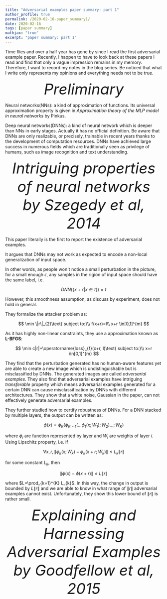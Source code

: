 ```yaml
---
title: "Adversarial examples paper summary: part 1"
author_profile: true
permalink: /2020-02-16-paper_summary1/
date: 2020-02-16
tags: [paper summary]
mathjax: "true"
excerpt: "paper summary: part 1"
---
```


Time flies and over a half year has gone by since I read the first adversarial example paper. Recently, I happen to have to look back at these papers I read and find that only a vague impression remains in my memory. Therefore, I want to record my notes in the blog series. Be noticed that what I write only represents my opinions and everything needs not to be true.

<p style="text-align: center;"><font size='+4'><i>Preliminary</i></font></p>

Neural networks(NNs): a kind of approximation of functions. Its universal approximation property is given in  *Approximation theory of the MLP model in neural networks* by Pinkus.

Deep neural networks(DNNs): a kind of neural network which is deeper than NNs in early stages. Actually it has no official definition. Be aware that DNNs are only realizable, or precisely, trainable in recent years thanks to the development of computation resources. DNNs have achieved large success in numerous fields which are traditionally seen as privilege of humans, such as image recognition and text understanding.

<p style="text-align: center;"><font size='+4'><i>Intriguing properties of neural networks<br> by Szegedy et al, 2014</i></font></p>


This paper literally is the first to report the existence of adversarial examples. 

It argues that DNNs may not work as expected to encode a non-local generalization of input space. 

In other words, as people won't notice a small perturbation in the picture, for a small enough $\epsilon$, any samples in the rigion of input space should have the same label, i.e. 

$$DNN(\{x+\epsilon|x\in t\}) = t$$ 

However, this smoothness assumption, as discuss by experiment, does not hold in general.

They formalize the attacker problem as:

$$
\min \|r\|_{2}\text{ subject to:}\\
f(x+r)=l\\
x+r \in[0,1]^{m}
$$

As it has highly non-linear constraints, they use a approximation known as **L-BFGS**:

$$
\min c|r|+\operatorname{loss}_{f}(x+r, l)\text{ subject to:}\\
x+r \in[0,1]^{m}
$$

They find that the perturbation generated has no human-aware features yet are able to create a new image which is undistinguishable but is misclassified by DNNs. The generated images are called *adversarial examples*. They also find that adversarial examples have intriguing *transferable* property which means adversarial examples generated for a certain DNN can cause misclassification by DNNs with different architectures. They show that a white noise, Gaussian in the paper, can not effectively generate adversarial examples.

They further studied how to certify robustness of DNNs. For a DNN stacked by multiple layers, the output can be written as:

$$\phi(x)=\phi_{K}\left(\phi_{K-1}\left(\ldots \phi_{1}\left(x ; W_{1}\right) ; W_{2}\right) \ldots ; W_{K}\right)$$

where $\phi_i$ are function represented by layer and $W_i$ are weights of layer $i$. Using Lipschitz property, i.e. if

$$\forall x, r,\left\|\phi_{k}\left(x ; W_{k}\right)-\phi_{k}\left(x+r ; W_{k}\right)\right\| \leq L_{k}\|r\|$$

for some constant $L_{k}$, then 

$$\|\phi(x)-\phi(x+r)\| \leq L\|r\|$$

where $L=\prod_{k=1}^{K} L_{k}$. In this way, the change in output is bounded by $L \|r\|$ and we are able to know in what range of $\|r\|$ adversarial examples cannot exist. Unfortunately, they show this lower bound of $\|r\|$ is rather small.

<p style="text-align: center;"><font size='+4'><i>Explaining and Harnessing Adversarial Examples<br> by Goodfellow et al, 2015</i></font></p>


